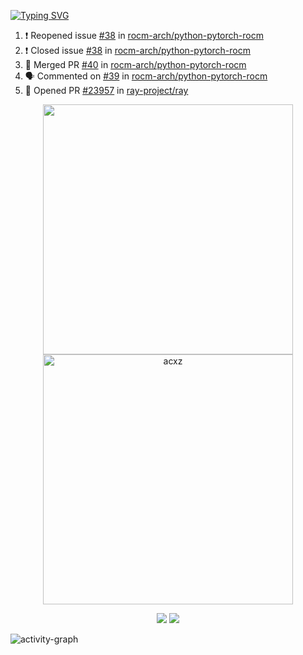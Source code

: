 [![Typing SVG](https://readme-typing-svg.herokuapp.com?size=16&color=AFFFA3&multiline=true&height=75&lines=contributing+to+robotics%2Faerospace%2Fml%2Fgpu+software;packaging+it+for+archlinux;ricer)](https://git.io/typing-svg)

<!--START_SECTION:activity-->
1. ❗️ Reopened issue [#38](https://github.com/rocm-arch/python-pytorch-rocm/issues/38) in [rocm-arch/python-pytorch-rocm](https://github.com/rocm-arch/python-pytorch-rocm)
2. ❗️ Closed issue [#38](https://github.com/rocm-arch/python-pytorch-rocm/issues/38) in [rocm-arch/python-pytorch-rocm](https://github.com/rocm-arch/python-pytorch-rocm)
3. 🎉 Merged PR [#40](https://github.com/rocm-arch/python-pytorch-rocm/pull/40) in [rocm-arch/python-pytorch-rocm](https://github.com/rocm-arch/python-pytorch-rocm)
4. 🗣 Commented on [#39](https://github.com/rocm-arch/python-pytorch-rocm/issues/39) in [rocm-arch/python-pytorch-rocm](https://github.com/rocm-arch/python-pytorch-rocm)
5. 💪 Opened PR [#23957](https://github.com/ray-project/ray/pull/23957) in [ray-project/ray](https://github.com/ray-project/ray)
<!--END_SECTION:activity-->

<p align="center">
  <img width="400em" src=https://github-readme-stats.vercel.app/api?username=acxz&include_all_commits=true&show_icons=true />
  <img width="400em" src="https://github-readme-streak-stats.herokuapp.com/?user=acxz&" alt="acxz" />
</p>

<p align="center">
  <img src=https://github-readme-stats.vercel.app/api/top-langs/?username=acxz&layout=compact />
  <img src=https://github-profile-trophy.vercel.app/?username=acxz&row=2&column=4 />
</p>

![activity-graph](https://activity-graph.herokuapp.com/graph?username=acxz&theme=aqua)
